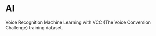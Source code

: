 # AI
Voice Recognition Machine Learning with VCC (The Voice Conversion Challenge) training dataset.
